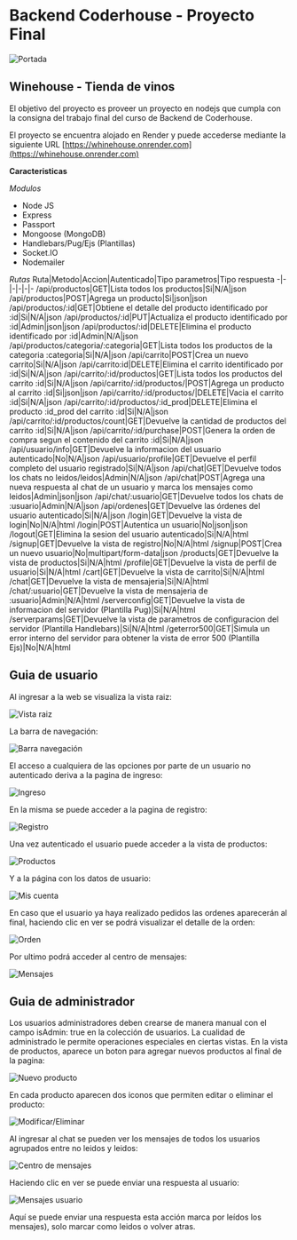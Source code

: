 # **Backend Coderhouse - Proyecto Final**

![Portada](./public/assets/images/winehouse_main.png)

## Winehouse - Tienda de vinos

El objetivo del proyecto es proveer un proyecto en nodejs que cumpla con la consigna del trabajo final del curso de Backend de Coderhouse.

El proyecto se encuentra alojado en Render y puede accederse mediante la siguiente URL [https://whinehouse.onrender.com](https://whinehouse.onrender.com)

**Caracteristicas**

*Modulos*
 - Node JS
 - Express
 - Passport
 - Mongoose (MongoDB)
 - Handlebars/Pug/Ejs (Plantillas)
 - Socket.IO
 - Nodemailer

*Rutas*
Ruta|Metodo|Accion|Autenticado|Tipo parametros|Tipo respuesta
-|-|-|-|-|-
/api/productos|GET|Lista todos los productos|Si|N/A|json
/api/productos|POST|Agrega un producto|Si|json|json
/api/productos/:id|GET|Obtiene el detalle del producto identificado por :id|Si|N/A|json
/api/productos/:id|PUT|Actualiza el producto identificado por :id|Admin|json|json
/api/productos/:id|DELETE|Elimina el producto identificado por :id|Admin|N/A|json
/api/productos/categoria/:categoria|GET|Lista todos los productos de la categoria :categoria|Si|N/A|json
/api/carrito|POST|Crea un nuevo carrito|Si|N/A|json
/api/carrito:id|DELETE|Elimina el carrito identificado por :id|Si|N/A|json
/api/carrito/:id/productos|GET|Lista todos los productos del carrito :id|Si|N/A|json
/api/carrito/:id/productos/|POST|Agrega un producto al carrito :id|Si|json|json
/api/carrito/:id/productos/|DELETE|Vacia el carrito :id|Si|N/A|json
/api/carrito/:id/productos/:id_prod|DELETE|Elimina el producto :id_prod del carrito :id|Si|N/A|json
/api/carrito/:id/productos/count|GET|Devuelve la cantidad de productos del carrito :id|Si|N/A|json
/api/carrito/:id/purchase|POST|Genera la orden de compra segun el contenido del carrito :id|Si|N/A|json
/api/usuario/info|GET|Devuelve la informacion del usuario autenticado|No|N/A|json
/api/usuario/profile|GET|Devuelve el perfil completo del usuario registrado|Si|N/A|json
/api/chat|GET|Devuelve todos los chats no leidos/leidos|Admin|N/A|json
/api/chat|POST|Agrega una nueva respuesta al chat de un usuario y marca los mensajes como leidos|Admin|json|json
/api/chat/:usuario|GET|Devuelve todos los chats de :usuario|Admin|N/A|json
/api/ordenes|GET|Devuelve las órdenes del usuario autenticado|Si|N/A|json
/login|GET|Devuelve la vista de login|No|N/A|html
/login|POST|Autentica un usuario|No|json|json
/logout|GET|Elimina la sesion del usuario autenticado|Si|N/A|html
/signup|GET|Devuelve la vista de registro|No|N/A|html
/signup|POST|Crea un nuevo usuario|No|multipart/form-data|json
/products|GET|Devuelve la vista de productos|Si|N/A|html
/profile|GET|Devuelve la vista de perfil de usuario|Si|N/A|html
/cart|GET|Devuelve la vista de carrito|Si|N/A|html
/chat|GET|Devuelve la vista de mensajeria|Si|N/A|html
/chat/:usuario|GET|Devuelve la vista de mensajeria de :usuario|Admin|N/A|html
/serverconfig|GET|Devuelve la vista de informacion del servidor (Plantilla Pug)|Si|N/A|html
/serverparams|GET|Devuelve la vista de parametros de configuracion del servidor (Plantilla Handlebars)|Si|N/A|html
/geterror500|GET|Simula un error interno del servidor para obtener la vista de error 500 (Plantilla Ejs)|No|N/A|html

## Guia de usuario

Al ingresar a la web se visualiza la vista raiz:

![Vista raiz](./img/usuarioRoot.png)

La barra de navegación:

![Barra navegación](./img/usuarioBarraNavegacion.png)

El acceso a cualquiera de las opciones por parte de un usuario no autenticado deriva a la pagina de ingreso:

![Ingreso](./img/usuarioLogin.png)

En la misma se puede acceder a la pagina de registro:

![Registro](./img/usuarioRegistro.png)

Una vez autenticado el usuario puede acceder a la vista de productos:

![Productos](./img/usuarioProductos.png)

Y a la página con los datos de usuario:

![Mis cuenta](./img/usuarioProfile.png)

En caso que el usuario ya haya realizado pedidos las ordenes aparecerán al final, haciendo clic en ver se podrá visualizar el detalle de la orden:

![Orden](./img/usuarioProfileOrder.png)

Por ultimo podrá acceder al centro de mensajes:

![Mensajes](./img/usuarioChat.png)

## Guia de administrador
Los usuarios administradores deben crearse de manera manual con el campo isAdmin: true en la colección de usuarios.
La cualidad de administrado le permite operaciones especiales en ciertas vistas.
En la vista de productos, aparece un boton para agregar nuevos productos al final de la pagina:

![Nuevo producto](./img/adminNuevoProducto.png)

En cada producto aparecen dos iconos que permiten editar o eliminar el producto:

![Modificar/Eliminar](./img/adminModificarEliminar.png)

Al ingresar al chat se pueden ver los mensajes de todos los usuarios agrupados entre no leidos y leidos:

![Centro de mensajes](./img/adminChat.png)

Haciendo clic en ver se puede enviar una respuesta al usuario:

![Mensajes usuario](./img/adminChatUsuario.png)

Aquí se puede enviar una respuesta esta acción marca por leídos los mensajes), solo marcar como leidos o volver atras.

